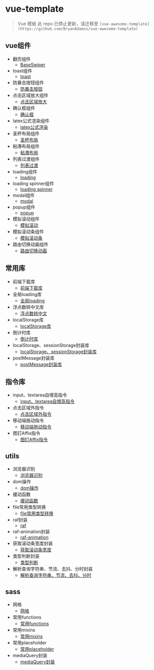# vue-template

> Vue 模板
> 此 repo 已停止更新，请迁移至 `[vue-awesome-template](https://github.com/BryanAdamss/vue-awesome-template)`

## vue组件
- 翻页组件
  - [BaseSwiper](https://github.com/BryanAdamss/vue-10w-template/blob/master/src/base/BaseSwiper/BaseSwiper.vue)
- toast组件
  - [toast](https://github.com/BryanAdamss/vue-10w-template/blob/master/src/base/BaseToast/BaseToast.js)
- 防暴击按钮组件
  - [防暴击按钮](https://github.com/BryanAdamss/vue-10w-template/blob/master/src/base/BaseBtnPreventFastClick.vue)
- 点击区域放大组件
  - [点击区域放大](https://github.com/BryanAdamss/vue-10w-template/blob/master/src/base/BaseClickAreaExpand.vue)
- 确认框组件
  - [确认框](https://github.com/BryanAdamss/vue-10w-template/blob/master/src/base/BaseConfirm.vue)
- latex公式渲染组件
  - [latex公式渲染](https://github.com/BryanAdamss/vue-10w-template/blob/master/src/base/BaseFormulaRender.vue)
- 圣杯布局组件
  - [圣杯布局](https://github.com/BryanAdamss/vue-10w-template/blob/master/src/base/BaseLayoutHorizontal.vue)
- 粘滞布局组件
  - [粘滞布局](https://github.com/BryanAdamss/vue-10w-template/blob/master/src/base/BaseLayoutVertical.vue)
- 列表过渡组件
  - [列表过渡](https://github.com/BryanAdamss/vue-10w-template/blob/master/src/base/BaseListTransition.vue)
- loading组件
  - [loading](https://github.com/BryanAdamss/vue-10w-template/blob/master/src/base/BaseLoading.vue)
- loading spinner组件
  - [loading spinner](https://github.com/BryanAdamss/vue-10w-template/blob/master/src/base/BaseLoadingSpinner.vue)
- modal组件
  - [modal](https://github.com/BryanAdamss/vue-10w-template/blob/master/src/base/BaseModal.vue)
- popup组件
  - [popup](https://github.com/BryanAdamss/vue-10w-template/blob/master/src/base/BasePopUp.vue)
- 模拟滚动组件
  - [模拟滚动](https://github.com/BryanAdamss/vue-10w-template/blob/master/src/base/BaseScroll.vue)
- 模拟滚动条组件
  - [模拟滚动条](https://github.com/BryanAdamss/vue-10w-template/blob/master/src/base/BaseScrollbar.vue)
- 路由切换动画组件
  - [路由切换动画](https://github.com/BryanAdamss/vue-10w-template/blob/master/src/base/BaseTransitionSlide.vue)

## 常用库
- 前端下载库
  - [前端下载库](https://github.com/BryanAdamss/vue-10w-template/blob/master/src/plugins/downloader.js)
- 全局loading库
  - [全局loading](https://github.com/BryanAdamss/vue-10w-template/blob/master/src/plugins/global-loading.js)
- 浮点数转中文库
  - [浮点数转中文](https://github.com/BryanAdamss/vue-10w-template/blob/master/src/plugins/num-to-chn.js)
- localStorage库
  - [localStorage库](https://github.com/BryanAdamss/vue-10w-template/blob/master/src/plugins/saver.js)
- 倒计时库
  - [倒计时库](https://github.com/BryanAdamss/vue-10w-template/blob/master/src/plugins/time-counter.js)
- localStorage、sessionStorage封装库
  - [localStorage、sessionStorage封装库](https://github.com/BryanAdamss/vue-10w-template/blob/master/src/plugins/saver.js)
- postMessage封装库
  - [postMessage封装库](https://github.com/BryanAdamss/vue-10w-template/blob/master/src/plugins/messager.js)
  

## 指令库
- input、textarea自增高指令
  - [input、textarea自增高指令](https://github.com/BryanAdamss/vue-10w-template/blob/master/src/directives/auto-height.js)
- 点击区域外指令
  - [点击区域外指令](https://github.com/BryanAdamss/vue-10w-template/blob/master/src/directives/click-outside.js)
- 移动端拖动指令
  - [移动端拖动指令](https://github.com/BryanAdamss/vue-10w-template/blob/master/src/directives/drag.js)
- 图钉Affix指令
  - [图钉Affix指令](https://github.com/BryanAdamss/vue-10w-template/blob/master/src/directives/affix.js)

## utils
- 浏览器识别
  - [浏览器识别](https://github.com/BryanAdamss/vue-10w-template/blob/master/src/utils/browser.js)
- dom操作
  - [dom操作](https://github.com/BryanAdamss/vue-10w-template/blob/master/src/utils/dom.js)
- 缓动函数
  - [缓动函数](https://github.com/BryanAdamss/vue-10w-template/blob/master/src/utils/easings.js)
- file常用类型转换
  - [file常用类型转换](https://github.com/BryanAdamss/vue-10w-template/blob/master/src/utils/file-convert.js)
- raf封装
  - [raf](https://github.com/BryanAdamss/vue-10w-template/blob/master/src/utils/raf.js)
- raf-animation封装
  - [raf-animation](https://github.com/BryanAdamss/vue-10w-template/blob/master/src/utils/raf-animation.js)
- 获取滚动条宽度封装
  - [获取滚动条宽度](https://github.com/BryanAdamss/vue-10w-template/blob/master/src/utils/scrollbar-width.js)
- 类型判断封装
  - [类型判断](https://github.com/BryanAdamss/vue-10w-template/blob/master/src/utils/type-judge.js)
- 解析查询字符串、节流、去抖、分时封装
  - [解析查询字符串、节流、去抖、分时](https://github.com/BryanAdamss/vue-10w-template/blob/master/src/utils/index.js)

## sass
- 网格
  - [网格](https://github.com/BryanAdamss/vue-10w-template/blob/master/src/sass/layout/_gridNew.scss)
- 常用functions
  - [常用functions](https://github.com/BryanAdamss/vue-10w-template/blob/master/src/sass/utils/_function.scss)
- 常用mixins
  - [常用mixins](https://github.com/BryanAdamss/vue-10w-template/blob/master/src/sass/utils/_mixins.scss)
- 常用placeholder
  - [常用placeholder](https://github.com/BryanAdamss/vue-10w-template/blob/master/src/sass/utils/_placeholder.scss)
- mediaQuery封装
  - [mediaQuery封装](https://github.com/BryanAdamss/vue-10w-template/blob/master/src/sass/utils/_mediaQuery.scss)


